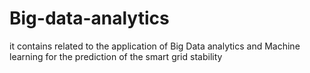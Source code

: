 # Big-data-analytics
it contains related to the application of Big Data analytics and Machine learning for the prediction of the smart grid stability
